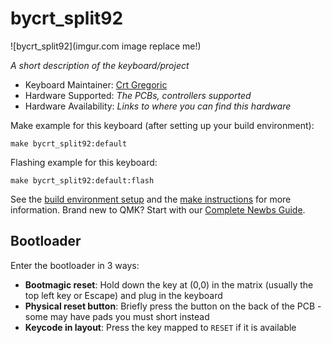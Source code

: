 # bycrt_split92

![bycrt_split92](imgur.com image replace me!)

*A short description of the keyboard/project*

* Keyboard Maintainer: [Crt Gregoric](https://github.com/crtgregoric)
* Hardware Supported: *The PCBs, controllers supported*
* Hardware Availability: *Links to where you can find this hardware*

Make example for this keyboard (after setting up your build environment):

    make bycrt_split92:default

Flashing example for this keyboard:

    make bycrt_split92:default:flash

See the [build environment setup](https://docs.qmk.fm/#/getting_started_build_tools) and the [make instructions](https://docs.qmk.fm/#/getting_started_make_guide) for more information. Brand new to QMK? Start with our [Complete Newbs Guide](https://docs.qmk.fm/#/newbs).

## Bootloader

Enter the bootloader in 3 ways:

* **Bootmagic reset**: Hold down the key at (0,0) in the matrix (usually the top left key or Escape) and plug in the keyboard
* **Physical reset button**: Briefly press the button on the back of the PCB - some may have pads you must short instead
* **Keycode in layout**: Press the key mapped to `RESET` if it is available
